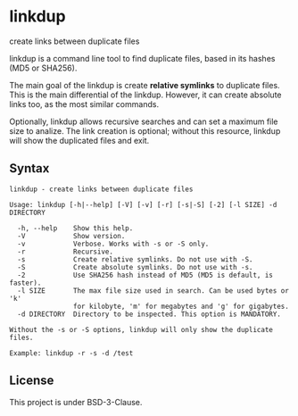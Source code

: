 # linkdup
create links between duplicate files

linkdup is a command line tool to find duplicate files, based in its hashes
(MD5 or SHA256).

The main goal of the linkdup is create **relative symlinks** to duplicate files.
This is the main differential of the linkdup. However, it can create absolute
links too, as the most similar commands.

Optionally, linkdup allows recursive searches and can set a maximum file size to
analize. The link creation is optional; without this resource, linkdup will show
the duplicated files and exit.

## Syntax

```
linkdup - create links between duplicate files

Usage: linkdup [-h|--help] [-V] [-v] [-r] [-s|-S] [-2] [-l SIZE] -d DIRECTORY

  -h, --help    Show this help.
  -V            Show version.
  -v            Verbose. Works with -s or -S only.
  -r            Recursive.
  -s            Create relative symlinks. Do not use with -S.
  -S            Create absolute symlinks. Do not use with -s.
  -2            Use SHA256 hash instead of MD5 (MD5 is default, is faster).
  -l SIZE       The max file size used in search. Can be used bytes or 'k'
                for kilobyte, 'm' for megabytes and 'g' for gigabytes.
  -d DIRECTORY  Directory to be inspected. This option is MANDATORY.

Without the -s or -S options, linkdup will only show the duplicate files.

Example: linkdup -r -s -d /test
```

## License

This project is under BSD-3-Clause.
